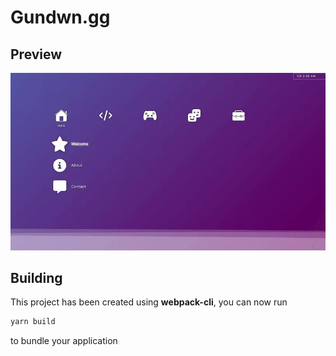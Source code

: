 # Gundwn.gg

## Preview

<p align="center">
  <img src="docs/preview.webp" alt="Preview" />
</p>

## Building

This project has been created using **webpack-cli**, you can now run

```sh
yarn build
```

to bundle your application
